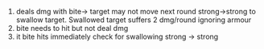 1. deals dmg with bite-> target may not move next round strong->strong to swallow target. Swallowed target suffers 2 dmg/round ignoring armour
2. bite needs to hit but not deal dmg
3. it bite hits immediately check for swallowing strong -> strong
